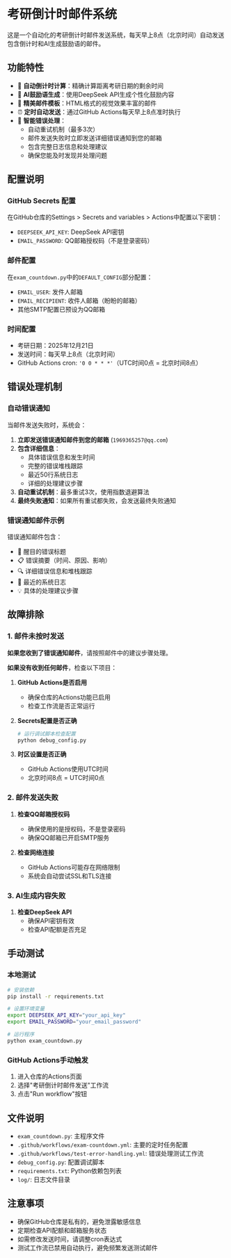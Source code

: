 # 考研倒计时邮件系统

这是一个自动化的考研倒计时邮件发送系统，每天早上8点（北京时间）自动发送包含倒计时和AI生成鼓励语的邮件。

## 功能特性

- 📅 **自动倒计时计算**：精确计算距离考研日期的剩余时间
- 🤖 **AI鼓励语生成**：使用DeepSeek API生成个性化鼓励内容
- 📧 **精美邮件模板**：HTML格式的视觉效果丰富的邮件
- ⏰ **定时自动发送**：通过GitHub Actions每天早上8点准时执行
- 🚨 **智能错误处理**：
  - 自动重试机制（最多3次）
  - 邮件发送失败时立即发送详细错误通知到您的邮箱
  - 包含完整日志信息和处理建议
  - 确保您能及时发现并处理问题

## 配置说明

### GitHub Secrets 配置

在GitHub仓库的Settings > Secrets and variables > Actions中配置以下密钥：

- `DEEPSEEK_API_KEY`: DeepSeek API密钥
- `EMAIL_PASSWORD`: QQ邮箱授权码（不是登录密码）

### 邮件配置

在`exam_countdown.py`中的`DEFAULT_CONFIG`部分配置：

- `EMAIL_USER`: 发件人邮箱
- `EMAIL_RECIPIENT`: 收件人邮箱（盼盼的邮箱）
- 其他SMTP配置已预设为QQ邮箱

### 时间配置

- 考研日期：2025年12月21日
- 发送时间：每天早上8点（北京时间）
- GitHub Actions cron: `'0 0 * * *'`（UTC时间0点 = 北京时间8点）

## 错误处理机制

### 自动错误通知

当邮件发送失败时，系统会：

1. **立即发送错误通知邮件到您的邮箱** (`1969365257@qq.com`)
2. **包含详细信息**：
   - 具体错误信息和发生时间
   - 完整的错误堆栈跟踪
   - 最近50行系统日志
   - 详细的处理建议步骤
3. **自动重试机制**：最多重试3次，使用指数退避算法
4. **最终失败通知**：如果所有重试都失败，会发送最终失败通知

### 错误通知邮件示例

错误通知邮件包含：
- 🚨 醒目的错误标题
- 📋 错误摘要（时间、原因、影响）
- 🔍 详细错误信息和堆栈跟踪
- 📝 最近的系统日志
- 💡 具体的处理建议步骤

## 故障排除

### 1. 邮件未按时发送

**如果您收到了错误通知邮件**，请按照邮件中的建议步骤处理。

**如果没有收到任何邮件**，检查以下项目：

1. **GitHub Actions是否启用**
   - 确保仓库的Actions功能已启用
   - 检查工作流是否正常运行

2. **Secrets配置是否正确**
   ```bash
   # 运行调试脚本检查配置
   python debug_config.py
   ```

3. **时区设置是否正确**
   - GitHub Actions使用UTC时间
   - 北京时间8点 = UTC时间0点

### 2. 邮件发送失败

1. **检查QQ邮箱授权码**
   - 确保使用的是授权码，不是登录密码
   - 确保QQ邮箱已开启SMTP服务

2. **检查网络连接**
   - GitHub Actions可能存在网络限制
   - 系统会自动尝试SSL和TLS连接

### 3. AI生成内容失败

1. **检查DeepSeek API**
   - 确保API密钥有效
   - 检查API配额是否充足

## 手动测试

### 本地测试
```bash
# 安装依赖
pip install -r requirements.txt

# 设置环境变量
export DEEPSEEK_API_KEY="your_api_key"
export EMAIL_PASSWORD="your_email_password"

# 运行程序
python exam_countdown.py
```

### GitHub Actions手动触发
1. 进入仓库的Actions页面
2. 选择"考研倒计时邮件发送"工作流
3. 点击"Run workflow"按钮

## 文件说明

- `exam_countdown.py`: 主程序文件
- `.github/workflows/exam-countdown.yml`: 主要的定时任务配置
- `.github/workflows/test-error-handling.yml`: 错误处理测试工作流
- `debug_config.py`: 配置调试脚本
- `requirements.txt`: Python依赖包列表
- `log/`: 日志文件目录

## 注意事项

- 确保GitHub仓库是私有的，避免泄露敏感信息
- 定期检查API配额和邮箱服务状态
- 如需修改发送时间，请调整cron表达式
- 测试工作流已禁用自动执行，避免频繁发送测试邮件
